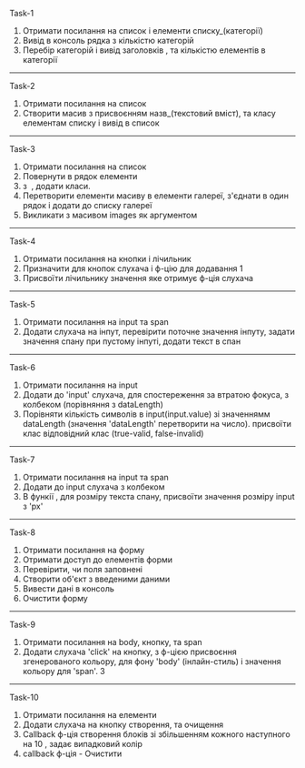 Task-1
1. Отримати посилання на список і елементи списку_(категорії)
2. Вивід в консоль рядка з кількістю категорій
3. Перебір категорій і вивід заголовків , та кількістю елементів в категорії
__________________________________________________________________________________________________________________________
Task-2
1. Отримати посилання на список
2. Створити масив з присвоєнням назв_(текстовий вміст), та класу елементам списку і вивід в список
__________________________________________________________________________________________________________________________
Task-3
1. Отримати посилання на список
2. Повернути в рядок елементи <li> з <img> , додати класи.
3. Перетворити елементи масиву в елементи галереї, з'єднати в один рядок і додати до списку галереї
4. Викликати з масивом images як аргументом
__________________________________________________________________________________________________________________________
Task-4
1. Отримати посилання на кнопки і лічильник
2. Призначити для кнопок слухача і ф-цію для додавання 1
3. Присвоїти лічильнику значення яке отримує ф-ція слухача
__________________________________________________________________________________________________________________________
Task-5
1. Отримати посилання на input та span
2. Додати слухача на інпут, перевірити поточне значення інпуту,
   задати значення спану при пустому інпуті, додати текст в спан
__________________________________________________________________________________________________________________________
Task-6
1. Отримати посилання на input
2. Додати до 'input' слухача, для спостереження за втратою фокуса, з колбеком  (порівняння з dataLength)
3. Порівняти кількість символів в input(input.value) зі значеннямм dataLength (значення 'dataLength' перетворити на число).
   присвоїти клас відповідний клас (true-valid, false-invalid)
__________________________________________________________________________________________________________________________
Task-7
1. Отримати посилання на input та span
2. Додати до input слухача з колбеком
3. В функії , для розміру текста спану, присвоїти значення розміру input з 'px'
__________________________________________________________________________________________________________________________
Task-8
1. Отримати посилання на форму
2. Отримати доступ до елементів форми
3. Перевірити, чи  поля заповнені
4. Створити об'єкт з введеними даними
5. Вивести дані в консоль
6. Очистити форму
__________________________________________________________________________________________________________________________
Task-9
1. Отримати посилання на body, кнопку, та span
2. Додати слухача 'click' на кнопку, з ф-цією  присвоєння згенерованого кольору,
   для фону 'body' (інлайн-стиль) і значення кольору для 'span'.
3   
__________________________________________________________________________________________________________________________
Task-10
1. Отримати посилання на елементи
2. Додати слухача на кнопку створення, та очищення
3. Сallback ф-ція створення блоків зі збільшенням кожного наступного на 10 , задає випадковий колір
4. callback ф-ція - Очистити
